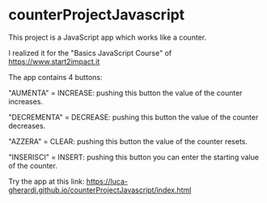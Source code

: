 # counterProjectJavascript

 This project is a JavaScript app which works like a counter.
 
 I realized it for the "Basics JavaScript Course" of https://www.start2impact.it
 
 The app contains 4 buttons:
 
 "AUMENTA" = INCREASE: pushing this button the value of the counter increases.
 
 "DECREMENTA" = DECREASE: pushing this button the value of the counter decreases.
 
 "AZZERA" = CLEAR: pushing this button the value of the counter resets.
 
 "INSERISCI" = INSERT: pushing this button you can enter the starting value of the counter.
 
 Try the app at this link: https://luca-gherardi.github.io/counterProjectJavascript/index.html
